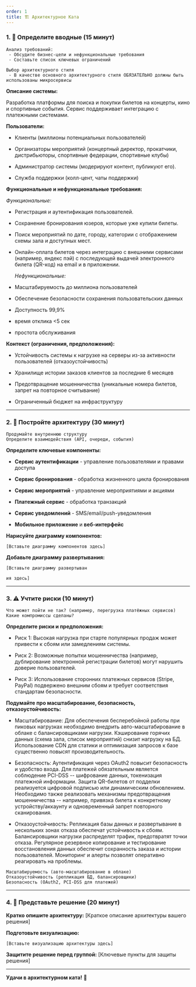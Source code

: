 ```yaml
---
order: 1
title: 🏗️ Архитектурное Ката
---
```


### 1\. 📖 Определите вводные (15 минут)

```
Анализ требований:
 - Обсудите бизнес-цели и нефункциональные требования
 - Составьте список ключевых ограничений

Выбор архитектурного стиля
 - В качестве основного архитектурного стиля ОБЯЗАТЕЛЬНО должны быть использованы микросервисы
```

**Описание системы:**

Разработка платформы для поиска и покупки билетов на концерты, кино и спортивные события. Сервис поддерживает интеграцию с платежными системами.

**Пользователи:**

-  Клиенты (миллионы потенциальных пользователей)

-  Организаторы мероприятий (концертный директор, прокатчики, дистрибьюторы, спортивные федерации, спортивные клубы)

-  Администратор системы (модерируют контент, публикуют его).

-  Служба поддержки (колл-цент, чаты поддержки)

**Функциональные и нефункциональные требования:**

*Функциональные:*

-  Регистрация и аутентификация пользователей.

-  Сохранение бронирования юзеров, которые уже купили билеты.

-  Поиск мероприятий по дате, городу, категории с отображением схемы зала и доступных мест.

-  Онлайн-оплата билетов через интеграцию с внешними сервисами (например, яндекс пэй) с последующей выдачей электронного билета (QR-код) на email и в приложении.

   *Нефункциональные:*

-  Масштабируемость до миллиона пользователей

-  Обеспечение безопасности сохранения пользовательских данных

-  Доступность 99,9%

-  время отклика \<5 сек

-  простота обслуживания

**Контекст (ограничения, предположения):**

-  Устойчивость системы к нагрузке на серверы из-за активности пользователей (отказоустойчивость)

-  Хранилище истории заказов клиентов за последние 6 месяцев

-  Предотвращение мошенничества (уникальные номера билетов, запрет на повторное считывание)

-  Ограниченный бюджет на инфраструктуру

---

### 2\. 🧩 Постройте архитектуру (30 минут)

```
Продумайте внутреннюю структуру
Определите взаимодействия (API, очереди, события)
```

**Определите ключевые компоненты:**

-  **Сервис аутентификации** - управление пользователями и правами доступа

-  **Сервис бронирования** - обработка жизненного цикла бронирования

-  **Сервис мероприятий** - управление мероприятиями и акциями

-  **Платежный сервис** - обработка транзакций

-  **Сервис уведомлений** - SMS/email/push-уведомления

-  **Мобильное приложение** и **веб-интерфейс**

**Нарисуйте диаграмму компонентов:**

```
[Вставьте диаграмму компонентов здесь]
```

<drawio path="./arkhitekturnoe-kata.svg" width="211px" height="101px"/>

**Добавьте диаграмму развертывания:**

```
[Вставьте диаграмму развертыван
```

<drawio path="./arkhitekturnoe-kata-2.svg" width="211px" height="101px"/>

```
ия здесь]
```

---

### 3\. ⚠️ Учтите риски (10 минут)

```
Что может пойти не так? (например, перегрузка платёжных сервисов)
Какие компромиссы сделаны?
```

**Определите риски и предположения:**

-  Риск 1: Высокая нагрузка при старте популярных продаж может привести к сбоям или замедлениям системы.

-  Риск 2: Возможные попытки мошенничества (например, дублирование электронной регистрации билетов) могут нарушить доверие пользователей.

-  Риск 3: Использование сторонних платежных сервисов (Stripe, PayPal) подвержено внешним сбоям и требует соответствия стандартам безопасности.

**Подумайте про масштабирование, безопасность, отказоустойчивость:**

-  Масштабирование: Для обеспечения бесперебойной работы при пиковых нагрузках необходимо внедрить авто-масштабирование в облаке с балансировщиками нагрузки. Кэширование горячих данных (схема зала, список мероприятий) снизит нагрузку на БД. Использование CDN для статики и оптимизация запросов к базе существенно повысят производительность.

-  Безопасность: Аутентификация через OAuth2 повысит безопасность и удобство входа. Для платежей обязательным является соблюдение PCI-DSS -- шифрование данных, токенизация платежной информации. Защита QR-билетов от подделки реализуется цифровой подписью или динамическим обновлением. Необходимо также реализовать механизмы предотвращения мошенничества -- например, привязка билета к конкретному устройству/аккаунту и одновременный запрет повторного сканирования.

-  Отказоустойчивость: Репликация базы данных и развертывание в нескольких зонах отказа обеспечат устойчивость к сбоям. Балансировщики нагрузки распределят трафик, предотвратят точки отказа. Регулярное резервное копирование и тестирование восстановления данных обеспечит сохранность заказа и истории пользователей. Мониторинг и алерты позволят оперативно реагировать на проблемы.

```
Масштабируемость (авто-масштабирование в облаке)
Отказоустойчивость (репликация БД, балансировщики)
Безопасность (OAuth2, PCI-DSS для платежей)
```

---

### 4\. 📝 Представьте решение (20 минут)

**Кратко опишите архитектуру:** \[Краткое описание архитектуры вашего решения\]

**Подготовьте визуализацию:**

```
[Вставьте визуализацию архитектуры здесь]
```

**Защитите решение перед группой:** \[Ключевые пункты для защиты решения\]

---

**Удачи в архитектурном ката!** 🚀